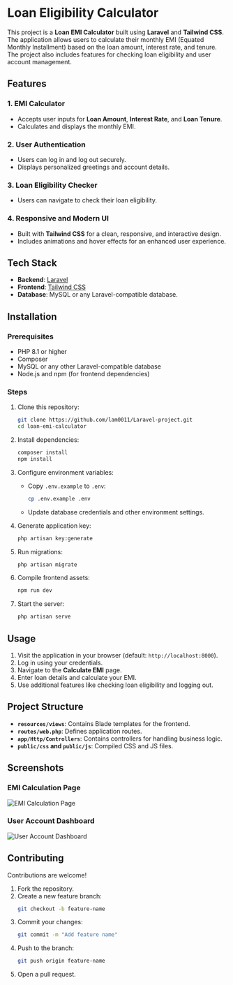 # Loan Eligibility Calculator

This project is a **Loan EMI Calculator** built using **Laravel** and **Tailwind CSS**. The application allows users to calculate their monthly EMI (Equated Monthly Installment) based on the loan amount, interest rate, and tenure. The project also includes features for checking loan eligibility and user account management.

## Features

### 1. EMI Calculator
- Accepts user inputs for **Loan Amount**, **Interest Rate**, and **Loan Tenure**.
- Calculates and displays the monthly EMI.

### 2. User Authentication
- Users can log in and log out securely.
- Displays personalized greetings and account details.

### 3. Loan Eligibility Checker
- Users can navigate to check their loan eligibility.

### 4. Responsive and Modern UI
- Built with **Tailwind CSS** for a clean, responsive, and interactive design.
- Includes animations and hover effects for an enhanced user experience.

## Tech Stack

- **Backend**: [Laravel](https://laravel.com/)
- **Frontend**: [Tailwind CSS](https://tailwindcss.com/)
- **Database**: MySQL or any Laravel-compatible database.

## Installation

### Prerequisites
- PHP 8.1 or higher
- Composer
- MySQL or any other Laravel-compatible database
- Node.js and npm (for frontend dependencies)

### Steps

1. Clone this repository:
   ```bash
   git clone https://github.com/lam0011/Laravel-project.git
   cd loan-emi-calculator
   ```

2. Install dependencies:
   ```bash
   composer install
   npm install
   ```

3. Configure environment variables:
   - Copy `.env.example` to `.env`:
     ```bash
     cp .env.example .env
     ```
   - Update database credentials and other environment settings.

4. Generate application key:
   ```bash
   php artisan key:generate
   ```

5. Run migrations:
   ```bash
   php artisan migrate
   ```

6. Compile frontend assets:
   ```bash
   npm run dev
   ```

7. Start the server:
   ```bash
   php artisan serve
   ```

## Usage

1. Visit the application in your browser (default: `http://localhost:8000`).
2. Log in using your credentials.
3. Navigate to the **Calculate EMI** page.
4. Enter loan details and calculate your EMI.
5. Use additional features like checking loan eligibility and logging out.

## Project Structure

- **`resources/views`**: Contains Blade templates for the frontend.  
- **`routes/web.php`**: Defines application routes.  
- **`app/Http/Controllers`**: Contains controllers for handling business logic.  
- **`public/css` and `public/js`**: Compiled CSS and JS files.

## Screenshots

### EMI Calculation Page

![EMI Calculation Page](https://via.placeholder.com/800x400?text=EMI+Calculation+Page)

### User Account Dashboard

![User Account Dashboard](https://via.placeholder.com/800x400?text=User+Account+Dashboard)

## Contributing

Contributions are welcome!

1. Fork the repository.  
2. Create a new feature branch:  
   ```bash
   git checkout -b feature-name
   ```  
3. Commit your changes:  
   ```bash
   git commit -m "Add feature name"
   ```  
4. Push to the branch:  
   ```bash
   git push origin feature-name
   ```  
5. Open a pull request.

